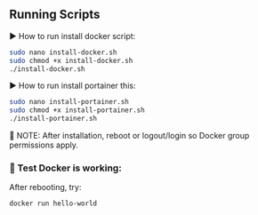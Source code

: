 ## Running Scripts 

▶️ How to run install docker script:
```bash
sudo nano install-docker.sh
sudo chmod +x install-docker.sh
./install-docker.sh
```

▶️ How to run install portainer this:
```bash
sudo nano install-portainer.sh
sudo chmod +x install-portainer.sh
./install-portainer.sh
```

🧠 NOTE: After installation, reboot or logout/login so Docker group permissions apply.

### 🧪 Test Docker is working:
After rebooting, try:

```
docker run hello-world
```